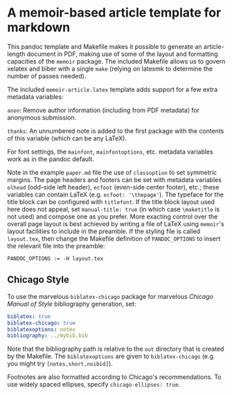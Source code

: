 # A memoir-based article template for markdown

This pandoc template and Makefile makes it possible to generate an article-length document in PDF, making use of some of the layout and formatting capacities of the `memoir` package. The included Makefile allows us to govern xelatex and biber with a single `make` (relying on latexmk to determine the number of passes needed).

The included `memoir-article.latex` template adds support for a few extra metadata variables:

`anon`: Remove author information (including from PDF metadata) for anonymous submission.

`thanks`: An unnumbered note is added to the first package with the contents of this variable (which can be any LaTeX).

For font settings, the `mainfont`, `mainfontoptions`, etc. metadata variables work as in the pandoc default.

Note in the example `paper.md` file the use of `classoption` to set symmetric margins. The page headers and footers can be set with metadata variables `olhead` (odd-side left header), `ecfoot` (even-side center footer), etc.; these variables can contain LaTeX (e.g. `ecfoot: '\thepage'`). The typeface for the title block can be configured with `titlefont`. If the title block layout used here does not appeal, set `manual-title: true` (in which case `\maketitle` is not used) and compose one as you prefer. More exacting control over the overall page layout is best achieved by writing a file of LaTeX using `memoir`'s layout facilities to include in the preamble. If the styling file is called `layout.tex`, then change the Makefile definition of `PANDOC_OPTIONS` to insert the relevant file into the preamble:

```Make
PANDOC_OPTIONS := -H layout.tex
```

## Chicago Style

To use the marvelous `biblatex-chicago` package for marvelous *Chicago Manual of Style* bibliography generation, set:

```yaml
biblatex: true
biblatex-chicago: true
biblatexoptions: notes
bibliography: ../mybib.bib
```

Note that the bibliography path is relative to the `out` directory that is created by the Makefile. The `biblatexoptions` are given to `biblatex-chicago` (e.g. you might try `[notes,short,noibid]`).

Footnotes are also formatted according to Chicago's recommendations. To use widely spaced ellipses, specify `chicago-ellipses: true`.

